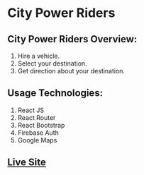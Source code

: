 # City Power Riders

## City Power Riders Overview:
1. Hire a vehicle.
2. Select your destination.
3. Get direction about your destination.

## Usage Technologies:
1. React JS
2. React Router
3. React Bootstrap
4. Firebase Auth
5. Google Maps

## [Live Site](https://city-power-riders.web.app)


